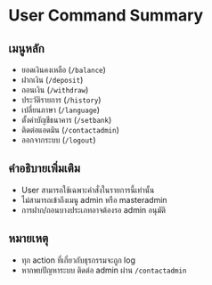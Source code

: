 # User Command Summary

## เมนูหลัก
- ยอดเงินคงเหลือ (`/balance`)
- ฝากเงิน (`/deposit`)
- ถอนเงิน (`/withdraw`)
- ประวัติรายการ (`/history`)
- เปลี่ยนภาษา (`/language`)
- ตั้งค่าบัญชีธนาคาร (`/setbank`)
- ติดต่อแอดมิน (`/contactadmin`)
- ออกจากระบบ (`/logout`)

## คำอธิบายเพิ่มเติม
- User สามารถใช้เฉพาะคำสั่งในรายการนี้เท่านั้น
- ไม่สามารถเข้าถึงเมนู admin หรือ masteradmin
- การฝาก/ถอนบางประเภทอาจต้องรอ admin อนุมัติ

## หมายเหตุ
- ทุก action ที่เกี่ยวกับธุรกรรมจะถูก log
- หากพบปัญหาระบบ ติดต่อ admin ผ่าน `/contactadmin`